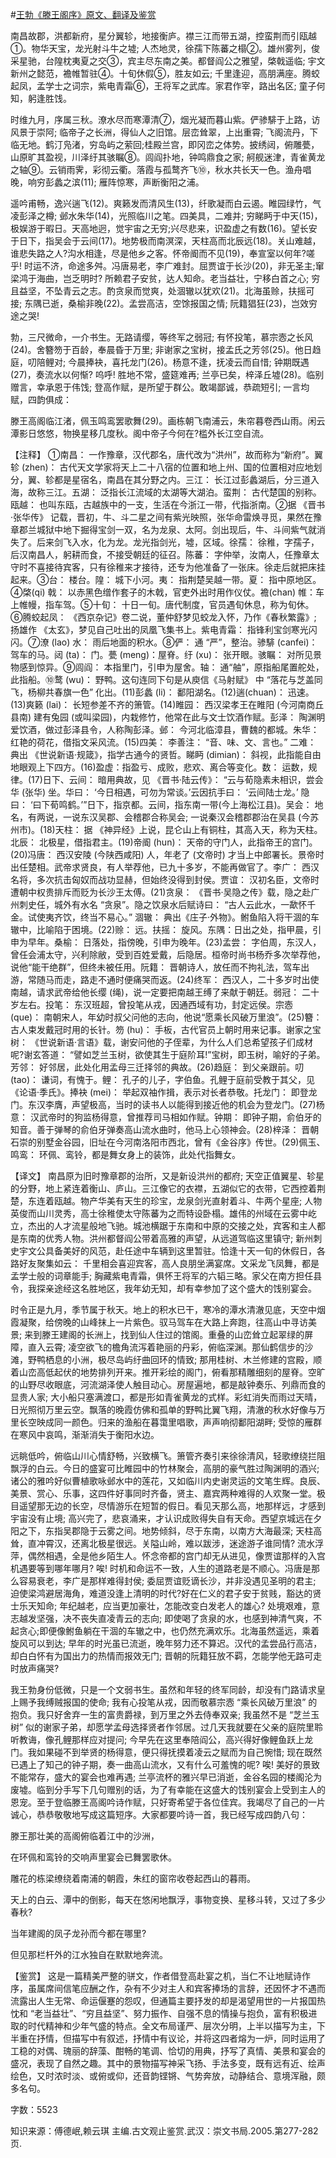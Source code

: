 #[王勃《滕王阁序》原文、翻译及鉴赏](https://www.vrrw.net/wx/14088.html)

南昌故郡，洪都新府，星分翼轸，地接衡庐。襟三江而带五湖，控蛮荆而引瓯越①。物华天宝，龙光射斗牛之墟; 人杰地灵，徐孺下陈蕃之榻②。雄州雾列，俊采星驰，台隍枕夷夏之交③，宾主尽东南之美。都督阎公之雅望，棨戟遥临; 宇文新州之懿范，襜帷暂驻④。十旬休假⑤，胜友如云; 千里逢迎，高朋满座。腾蛟起凤，孟学士之词宗，紫电青霜⑥，王将军之武库。家君作宰，路出名区; 童子何知，躬逢胜饯。

时维九月，序属三秋。潦水尽而寒潭清⑦，烟光凝而暮山紫。俨骖騑于上路，访风景于崇阿; 临帝子之长洲，得仙人之旧馆。层峦耸翠，上出重霄; 飞阁流丹，下临无地。鹤汀凫渚，穷岛屿之萦回;桂殿兰宫，即冈峦之体势。披绣闼，俯雕甍，山原旷其盈视，川泽纡其骇瞩⑧。闾阎扑地，钟鸣鼎食之家; 舸舰迷津，青雀黄龙之轴⑨。云销雨霁，彩彻云衢。落霞与孤鹜齐飞⑩，秋水共长天一色。渔舟唱晚，响穷彭蠡之滨(11); 雁阵惊寒，声断衡阳之浦。

遥吟甫畅，逸兴遄飞(12)。爽籁发而清风生(13)，纤歌凝而白云遏。睢园绿竹，气凌彭泽之樽; 邺水朱华(14)，光照临川之笔。四美具，二难并; 穷睇眄于中天(15)，极娱游于暇日。天高地迥，觉宇宙之无穷;兴尽悲来，识盈虚之有数(16)。望长安于日下，指吴会于云间(17)。地势极而南溟深，天柱高而北辰远(18)。关山难越，谁悲失路之人?沟水相逢，尽是他乡之客。怀帝阍而不见(19)，奉宣室以何年?嗟乎! 时运不济，命途多舛。冯唐易老，李广难封。屈贾谊于长沙(20)，非无圣主;窜梁鸿于海曲，岂乏明时? 所赖君子安贫，达人知命。老当益壮，宁移白首之心; 穷且益坚，不坠青云之志。酌贪泉而觉爽，处涸辙以犹欢(21)。北海虽赊，扶摇可接; 东隅已逝，桑榆非晚(22)。孟尝高洁，空馀报国之情; 阮籍猖狂(23)，岂效穷途之哭!

勃，三尺微命，一介书生。无路请缨，等终军之弱冠; 有怀投笔，慕宗悫之长风(24)。舍簪笏于百龄，奉晨昏于万里; 非谢家之宝树，接孟氏之芳邻(25)。他日趋庭，叨陪鲤对; 今晨捧袂，喜托龙门(26)。杨意不逢，抚凌云而自惜; 钟期既遇(27)，奏流水以何惭? 呜呼! 胜地不常，盛筵难再; 兰亭已矣，梓泽丘墟(28)。临别赠言，幸承恩于伟饯; 登高作赋，是所望于群公。敢竭鄙诚，恭疏短引; 一言均赋，四韵俱成：

滕王高阁临江渚，佩玉鸣鸾罢歌舞(29)。画栋朝飞南浦云，朱帘暮卷西山雨。闲云潭影日悠悠，物换星移几度秋。阁中帝子今何在?槛外长江空自流。



【注释】 ①南昌： 一作豫章，汉代郡名，唐代改为“洪州”，故而称为“新府”。翼轸 (zhen)： 古代天文学家将天上二十八宿的位置和地上州、国的位置相对应地划分，翼、轸都是星宿名，南昌在其分野之内。三江： 长江过彭蠡湖后，分三道入海，故称三江。五湖： 泛指长江流域的太湖等大湖泊。蛮荆： 古代楚国的别称。瓯越： 也叫东瓯，古越族中的一支，生活在今浙江一带，代指浙南。②据 《晋书·张华传》 记载，晋初，牛、斗二星之间有紫光映照，张华命雷焕寻觅，果然在豫章郡兰城狱中地下掘得宝剑一双，名为龙泉、太阿。剑出现后，牛、斗间紫气就消失了。后来剑飞入水，化为龙。龙光指剑光，墟，区域。徐孺： 徐稚，字孺子，后汉南昌人，躬耕而食，不接受朝廷的征召。陈蕃： 字仲举，汝南人，任豫章太守时不喜接待宾客，只有徐稚来才接待，还专为他准备了一张床。徐走后就把床挂起来。③台： 楼台。隍： 城下小河。夷： 指荆楚吴越一带。夏： 指中原地区。④棨(qi) 戟： 以赤黑色缯作套子的木戟，官吏外出时用作仪仗。襜(chan) 帷：车上帷幔，指车驾。⑤十旬： 十日一旬。唐代制度，官员遇旬休息，称为旬休。⑥腾蛟起凤： 《西京杂记》卷二说，董仲舒梦见蛟龙入怀，乃作《春秋繁露》; 扬雄作 《太玄》，梦见自己吐出的凤凰飞集书上。紫电青霜： 指锋利宝剑寒光闪闪。⑦潦 (lao) 水： 雨后地面的积水。⑧俨： 通 “严”，整治。骖騑 (canfei)：驾车的马。闼 (ta)： 门。甍 (meng)：屋脊。纡 (xu)： 张开眼。骇瞩： 对所见景物感到惊异。⑨闾阎： 本指里门，引申为屋舍。轴： 通“舳”，原指船尾置舵处，此指船。⑩鹜 (wu)： 野鸭。这句连同下句是从庾信《马射赋》 中 “落花与芝盖同飞，杨柳共春旗一色” 化出。(11)彭蠡 (li)： 鄱阳湖名。(12)遄(chuan)： 迅速。(13)爽籁 (lai)： 长短参差不齐的箫管。(14)睢园： 西汉梁孝王在睢阳 (今河南商丘县南) 建有兔园 (或叫梁园)，内栽修竹，他常在此与文士饮酒作赋。彭泽： 陶渊明爱饮酒，做过彭泽县令，人称陶彭泽。邺： 今河北临漳县，曹魏的都城。朱华： 红艳的荷花，借指文采风流。(15)四美： 李善注： “音、味、文、言也。” 二难： 典出 《世说新语·规箴》，指学古通今的贤哲。睇眄 (dimian)： 斜视，此指能自由地眼观上下四方。(16)盈虚：指盈亏、成败，悲欢、离合等变化。数： 运数，规律。(17)日下、云间： 暗用典故，见 《晋书·陆云传》： “云与荀隐素未相识，尝会华 (张华) 坐。华曰： ‘今日相遇，可勿为常谈。’云因抗手曰： ‘云间陆士龙。’ 隐曰： ‘曰下荀鸣鹤。’”日下，指京都。云间，指东南一带(今上海松江县)。吴会： 地名，有两说，一说东汉吴郡、会稽郡合称吴会; 一说秦汉会稽郡郡治在吴县 (今苏州市)。(18)天柱： 据 《神异经》上说，昆仑山上有铜柱，其高入天，称为天柱。北辰： 北极星，借指君主。(19)帝阍 (hun)： 天帝的守门人，此指帝王的宫门。(20)冯唐： 西汉安陵 (今陕西咸阳) 人，年老了 (文帝时) 才当上中郎署长。景帝时出任楚相。武帝求贤良，有人举荐他，已九十多岁，不能再做官了。李广： 西汉名将，多次抗击匈奴而战功显赫，但始终没得到封侯。贾谊： 汉初名臣，文帝时遭朝中权贵排斥而贬为长沙王太傅。(21)贪泉： 《晋书·吴隐之传》载，隐之赴广州刺史任，城外有水名 “贪泉”。隐之饮泉水后赋诗曰： “古人云此水，一歃怀千金。试使夷齐饮，终当不易心。” 涸辙： 典出《庄子·外物》。鲋鱼陷入将干涸的车辙中，比喻陷于困境。(22)赊： 远。扶摇： 旋风。东隅：日出之处，指甲晨，引申为早年。桑榆： 日落处，指傍晚，引申为晚年。(23)孟尝： 字伯周，东汉人，曾任会浦太守，兴利除敝，受到百姓爱戴，后隐居。桓帝时尚书杨乔多次举荐他，说他“能干绝群”，但终未被任用。阮籍： 晋朝诗人，放任而不拘礼法，驾车出游，常随马而走，路走不通时便痛哭而返。(24)终军： 西汉人，二十多岁时出使南越，请求武帝给他长缨 (绳)，说一定要把南越王缚了来献于朝廷。弱冠： 二十岁左右。投笔： 东汉班超，曾投笔从戎，因通西域有功，封定远侯。宗悫 (que)： 南朝宋人，年幼时叔父问他的志向，他说“愿乘长风破万里浪”。(25)簪： 古人束发戴冠时用的长针。笏 (hu)： 手板，古代官员上朝时用来记事。谢家之宝树： 《世说新语·言语》载，谢安问他的子侄辈，为什么人们总希望孩子们成材呢?谢玄答道： “譬如芝兰玉树，欲使其生于庭阶耳!”宝树，即玉树，喻好的子弟。芳邻： 好邻居，此处化用孟母三迁择邻的典故。(26)趋庭： 到父亲跟前。叨 (tao)： 谦词，有愧于。鲤： 孔子的儿子，字伯鱼。孔鲤于庭前受教于其父，见《论语·季氏》。捧袂 (mei)： 举起双袖作揖，表示对长者恭敬。托龙门： 即登龙门。东汉李膺，声望极高，当时的读书人以能得到接近他的机会为登龙门。(27)杨意： 汉武帝时的狗监杨得意，曾推荐司马相如作赋。钟期： 即钟子期，俞伯牙的知音。善于弹琴的俞伯牙弹奏高山流水曲时，他马上心领神会。(28)梓泽： 晋朝石崇的别墅金谷园，旧址在今河南洛阳市西北，曾有《金谷序》传世。(29)佩玉、鸣鸾： 环佩、鸾铃，都是舞女身上的装饰，此处代指舞女。

【译文】 南昌原为旧时豫章郡的治所，又是新设洪州的都府; 天空正值翼星、轸星的分野，地上紧连着衡山、庐山。三江像它的衣襟，五湖似它的衣带，它西控着荆楚，东连着瓯越。物产华美有天生的珍宝，龙泉剑光直射着斗、牛两个星座; 人物英俊而山川灵秀，高士徐稚使太守陈蕃为之而特设卧榻。雄伟的州域在云雾中屹立，杰出的人才流星般地飞驰。城池横踞于东南和中原的交接之处，宾客和主人都是东南的优秀人物。洪州都督阎公带着高雅的声望，从远道驾临这里镇守; 新州刺史宇文公具备美好的风范，赴任途中车辆到这里暂驻。恰逢十天一旬的休假日，各路好友聚集如云： 千里相会喜迎宾客，高人良朋坐满宴席。文采龙飞凤舞，都是孟学士般的词章能手; 胸藏紫电青霜，俱怀王将军的六韬三略。家父在南方担任县令，我探亲途经这名胜地区，我年幼无知，却有幸参加了这个盛大的饯别宴会。

时令正是九月，季节属于秋天。地上的积水已干，寒冷的潭水清澈见底，天空中烟霞凝聚，给傍晚的山峰抹上一片紫色。驭马驾车在大路上奔跑，往高山中寻访美景; 来到滕王建阁的长洲上，找到仙人住过的馆阁。重叠的山峦耸立起翠绿的屏障，直入云霄; 凌空欲飞的檐角流泻着艳丽的丹彩，俯临深渊。那仙鹤信步的沙滩，野鸭栖息的小洲，极尽岛屿纡曲回环的情致; 那用桂树、木兰修建的宫殿，顺着山峦高低起伏的地势排列开来。推开彩绘的阁门，俯看那精雕细刻的屋脊。空旷的山野尽收眼底，河流湖泽使人触目动心。房屋遍地，都是敲钟奏乐、列鼎而食的显贵人家; 大小船只塞满渡口，都是形如青雀黄龙的式样。彩虹消失而雨过天晴，日光照彻万里云空。飘落的晚霞仿佛和孤单的野鸭比翼飞翔，清澈的秋水好像与万里长空映成同一颜色。归来的渔船在暮霭里唱歌，声声响彻鄱阳湖畔; 受惊的雁群在寒风中哀鸣，渐渐消失于衡阳水边。

远眺低吟，俯临山川心情舒畅，兴致横飞。箫管齐奏引来徐徐清风，轻歌缭绕拦阻飘浮的白云。今日的盛宴可比睢园中的竹林聚会，高朋的豪气胜过陶渊明的酒兴; 诸公的雅吟好似曹植歌咏邺水中的莲花，又如临川内史谢灵运的文笔生辉。良辰、美景、赏心、乐事，这四件好事同时齐备，贤主、嘉宾两种难得的人欢聚一堂。极目遥望那无边的长空，尽情游乐在短暂的假日。看见天那么高，地那样远，才感到宇宙没有止境; 高兴完了，悲哀涌来，才认识成败得失自有天命。西望京城远在夕阳之下，东指吴郡隐于云雾之间。地势倾斜，尽于东南，以南方大海最深; 天柱高耸，直冲霄汉，还离北极星很远。关隘山岭，难以跋涉，迷途游子谁同情? 流水浮萍，偶然相遇，全是他乡陌生人。怀念帝都的宫门却无从进见，像贾谊那样的入宫机遇要等到哪年哪月? 唉! 时机和命运不一致，人生的道路老是不顺心。冯唐是那么容易衰老，李广是那样难得封侯; 委屈贾谊贬谪长沙，并非没遇见圣明的君主; 迫使梁鸿避居海角，难道没逢上清明的时代?好在仁义的君子安于贫贱，豁达的贤士乐天知命; 年纪越老，应当更加豪壮，怎能改变白发老人的雄心? 处境艰难，意志越发坚强，决不丧失直凌青云的志向; 即使喝了贪泉的水，也感到神清气爽，不起贪心;即便像鲋鱼躺在干涸的车辙之中，也仍然充满欢乐。北海虽然遥远，乘着旋风可以到达; 早年的时光虽已流逝，晚年努力还不算迟。汉代的孟尝品行高洁，却白白怀有为国出力的热情而报效无门; 晋朝的阮籍狂放不羁，怎能学他无路可走时放声痛哭?

我王勃身份低微，只是一个文弱书生。虽然和年轻的终军同龄，却没有门路请求皇上赐予我缚贼报国的使命; 我有心投笔从戎，因而敬慕宗悫 “乘长风破万里浪” 的抱负。我只好舍弃一生的富贵爵禄，到万里之外去侍奉双亲; 我虽然不是 “芝兰玉树” 似的谢家子弟，却愿学孟母选择贤者作邻居。过几天我就要在父亲的庭院里聆听教诲，像孔鲤那样应对提问; 今早先在这里奉陪阎公，高兴得好像鲤鱼跃上龙门。我如果碰不到举贤的杨得意，便只得抚摸着凌云之赋而为自己惋惜; 现在既然已遇上了知己的钟子期，奏一曲高山流水，又有什么可羞愧的呢? 唉! 美好的景致不能常存，盛大的宴会也难再遇; 兰亭流杯的雅兴早已消逝，金谷名园的楼阁沦为废墟。临到分手写下几句赠别的话，为了有幸能在这盛大的饯别宴会上受到主人的恩宠。至于登临滕王高阁吟诗作赋，只好寄希望于各位佳宾。我竭尽了自己的一片诚心，恭恭敬敬地写成这篇短序。大家都要吟诗一首，我已经写成四韵八句：

滕王那壮美的高阁俯临着江中的沙洲，

在环佩和鸾铃的交响声里宴会已舞罢歌休。

雕花的栋梁缭绕着南浦的朝霞，朱红的窗帘收卷起西山的暮雨。

天上的白云、潭中的倒影，每天在悠闲地飘浮，事物变换、星移斗转，又过了多少春秋?

当年建阁的凤子龙孙而今都在哪里?

但见那栏杆外的江水独自在默默地奔流。

【鉴赏】 这是一篇精美严整的骈文，作者借登高赴宴之机，当仁不让地赋诗作序，虽属席间信笔应酬之作，杂有不少对主人和宾客捧场的言辞，还因怀才不遇而流露出人生无常、命运偃蹇的怨叹，但通篇主要抒发的却是渴望用世的一片报国热忱和 “老当益壮”、“穷且益坚”、努力振作、自强不息的情操与抱负，富有积极进取的时代精神和少年气盛的特点。全文布局谨严、层次分明，上半以描写为主，下半重在抒情，但描写中有叙述，抒情中有议论，并将这四者熔为一炉，同时运用了工稳的对偶、瑰丽的辞藻、酣畅的笔调、恰切的用典，抒写了真情、美景和宴会的盛况，表现了自然之趣。其中的景物描写神采飞扬、手法多变，既有远有近、绘声绘色，又时浓时淡、或俯或仰，还音韵铿锵、气势奔放，动静结合、意境浑融，颇多名句。

字数：5523

知识来源：傅德岷,赖云琪 主编.古文观止鉴赏.武汉：崇文书局.2005.第277-282页.

